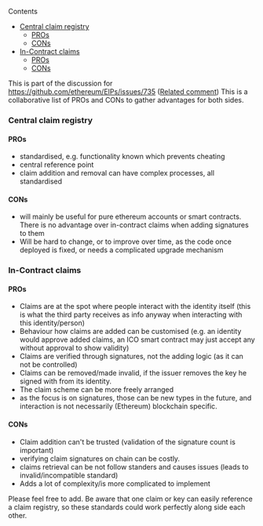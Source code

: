 <!-- START doctoc generated TOC please keep comment here to allow auto update -->
<!-- DON'T EDIT THIS SECTION, INSTEAD RE-RUN doctoc TO UPDATE -->
Contents

- [Central claim registry](#central-claim-registry)
  - [PROs](#pros)
  - [CONs](#cons)
- [In-Contract claims](#in-contract-claims)
  - [PROs](#pros-1)
  - [CONs](#cons-1)

<!-- END doctoc generated TOC please keep comment here to allow auto update -->

This is part of the discussion for https://github.com/ethereum/EIPs/issues/735 ([Related comment](https://github.com/ethereum/EIPs/issues/735#issuecomment-337284218))
This is a collaborative list of PROs and CONs to gather advantages for both sides. 

### Central claim registry

#### PROs

- standardised, e.g. functionality known which prevents cheating
- central reference  point
- claim addition and removal can have complex processes, all standardised

#### CONs

- will mainly be useful for pure ethereum accounts or smart contracts. There is no advantage over in-contract claims when adding signatures to them
- Will be hard to change, or to improve over time, as the code once deployed is fixed, or needs a complicated upgrade mechanism

### In-Contract claims

#### PROs

- Claims are at the spot where people interact with the identity itself (this is what the third party receives as info anyway when interacting with this identity/person)
- Behaviour how claims are added can be customised (e.g. an identity would approve added claims, an ICO smart contract may just accept any without approval to show validity)
- Claims are verified through signatures, not the adding logic (as it can not be controlled)
- Claims can be removed/made invalid, if the issuer removes the key he signed with from its identity.
- The claim scheme can be more freely arranged
- as the focus is on signatures, those can be new types in the future, and interaction is not necessarily (Ethereum) blockchain specific.

#### CONs

- Claim addition can't be trusted (validation of the signature count is important)
- verifying claim signatures on chain can be costly.
- claims retrieval can be not follow standers and causes issues (leads to invalid/incompatible standard)
- Adds a lot of complexity/is more complicated to implement


Please feel free to add.
Be aware that one claim or key can easily reference a claim registry, so these standards could work perfectly along side each other.